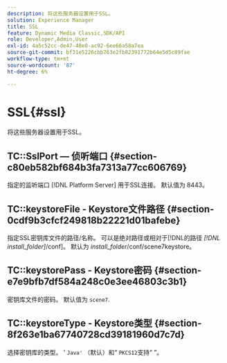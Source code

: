 ```yaml
---
description: 将这些服务器设置用于SSL。
solution: Experience Manager
title: SSL
feature: Dynamic Media Classic,SDK/API
role: Developer,Admin,User
exl-id: 4a5c52cc-de47-48e0-ac92-6ee66a58a7ea
source-git-commit: bf31e5226cbb763e2fb82391772b64e5d5c89fae
workflow-type: tm+mt
source-wordcount: '87'
ht-degree: 6%

---
```


# SSL{#ssl}

将这些服务器设置用于SSL。

## TC::SslPort — 侦听端口 {#section-c80eb582bf684b3fa7313a77cc606769}

指定的监听端口 [!DNL Platform Server] 用于SSL连接。 默认值为 8443。

## TC::keystoreFile - Keystore文件路径 {#section-0cdf9b3cfcf249818b22221d01bafebe}

指定SSL密钥库文件的路径/名称。 可以是绝对路径或相对于[!DNL的路径 *[!DNL install_folder]*/conf]。 默认为 *install_folder*/conf/scene7keystore。

## TC::keystorePass - Keystore密码 {#section-e7e9bfb7df584a248c0e3ee46803c3b1}

密钥库文件的密码。 默认值为 `scene7`.

## TC::keystoreType - Keystore类型 {#section-8f263e1ba67740728cd39181960d7c7d}

选择密钥库的类型。 &#39; `Java'` （默认）和“ `PKCS12`支持“ ”。
